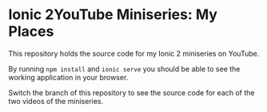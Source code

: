 # Ionic 2YouTube Miniseries: My Places
This repository holds the source code for my Ionic 2 miniseries on YouTube.

By running `npm install` and `ionic serve` you should be able to see the working application in your browser.

Switch the branch of this repository to see the source code for each of the two videos of the miniseries.

